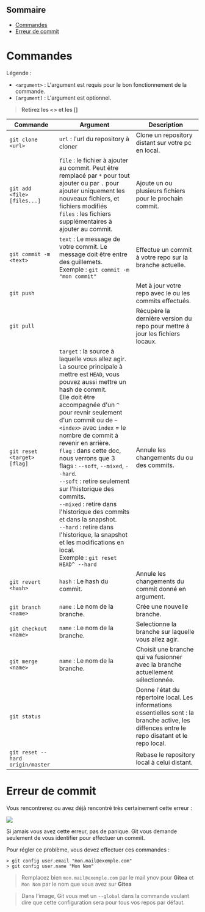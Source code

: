 ## Sommaire
- [Commandes](#commandes)
- [Erreur de commit](#erreur-de-commit)

# Commandes
Légende :
- `<argument>` : L'argument est requis pour le bon fonctionnement de la commande.
- `[argument]` : L'argument est optionnel.
> **Retirez les <> et les []**

| Commande | Argument | Description |
| -------- | -------- | ----------- |
| `git clone <url>` | `url` : l'url du repository à cloner | Clone un repository distant sur votre pc en local. |
| `git add <file> [files...]` | `file` : le fichier à ajouter au commit. Peut être remplacé par `*` pour tout ajouter ou par `.` pour ajouter uniquement les nouveaux fichiers, et fichiers modifiés<br />`files` : les fichiers supplémentaires à ajouter au commit. | Ajoute un ou plusieurs fichiers pour le prochain commit. |
| `git commit -m <text>` | `text` : Le message de votre commit. Le message doit être entre des guillemets.<br /> Exemple : `git commit -m "mon commit"` | Effectue un commit à votre repo sur la branche actuelle. |
| `git push` | | Met à jour votre repo avec le ou les commits effectués. |
| `git pull` | | Récupère la dernière version du repo pour mettre à jour les fichiers locaux. |
| `git reset <target> [flag]` | `target` : la source à laquelle vous allez agir.<br />La source principale à mettre est `HEAD`, vous pouvez aussi mettre un hash de commit.<br />Elle doit être accompagnée d'un `^` pour revnir seulement d'un commit ou de `~<index>` avec `index` = le nombre de commit à revenir en arrière.<br />`flag` : dans cette doc, nous verrons que 3 flags : `--soft`, `--mixed`, `--hard`.<br />`--soft` : retire seulement sur l'historique des commits.<br />`--mixed` : retire dans l'historique des commits et dans la snapshot.<br />`--hard` : retire dans l'historique, la snapshot et les modifications en local.<br />Exemple : `git reset HEAD^ --hard` | Annule les changements du ou des commits. |
| `git revert <hash>` | `hash` : Le hash du commit. | Annule les changements du commit donné en argument.|
| `git branch <name>` | `name` : Le nom de la branche. | Crée une nouvelle branche. |
| `git checkout <name>` | `name` : Le nom de la branche. | Selectionne la branche sur laquelle vous allez agir. |
| `git merge <name>` | `name` : Le nom de la branche. | Choisit une branche qui va fusionner avec la branche actuellement sélectionnée. |
| `git status` | | Donne l'état du répertoire local. Les informations essentielles sont : la branche active, les diffences entre le repo disatant et le repo local. |
| `git reset --hard origin/master` | | Rebase le repository local à celui distant. |

# Erreur de commit

Vous rencontrerez ou avez déjà rencontré très certainement cette erreur :

![](../images/config_error.png)

Si jamais vous avez cette erreur, pas de panique. Git vous demande seulement de vous identifier pour effectuer un commit.

Pour régler ce problème, vous devez effectuer ces commandes :
```shell
> git config user.email "mon.mail@exemple.com"
> git config user.name "Mon Nom"
```
> Remplacez bien `mon.mail@exemple.com` par le mail ynov pour **Gitea** et `Mon Nom` par le nom que vous avez sur **Gitea**

> Dans l'image, Git vous met un `--global` dans la commande voulant dire que cette configuration sera pour tous vos repos par défaut.